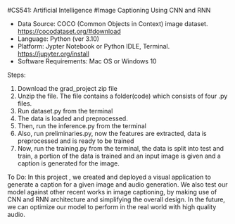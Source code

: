 #CS541: Artificial Intelligence
#Image Captioning Using CNN and RNN

* Data Source: COCO (Common Objects in Context) image dataset. https://cocodataset.org/#download
* Language: Python (ver 3.10)
* Platform: Jypter Notebook or Python IDLE, Terminal. https://jupyter.org/install
* Software Requirements: Mac OS or Windows 10

Steps:
1. Download the grad_project zip file 
2. Unzip the file. The file contains a folder(code) which consists of four .py files.
3. Run dataset.py from the terminal
4. The data is loaded and preprocessed.
5. Then, run the inference.py from the terminal
6. Also, run preliminaries.py, now the features are extracted, data is preprocessed and is ready to be trained
7. Now, run the training.py from the terminal, the data is split into test and train, a portion of the data is trained and an input image is given and a caption  is generated for the image. 

To Do:
In this project , we created and deployed a visual application to generate a caption for a given image and audio generation. We also test our model against other recent works in image captioning, by making use of CNN and RNN architecture and simplifying the overall design. In the future, we can optimize our model to perform in the real world with high quality audio.




